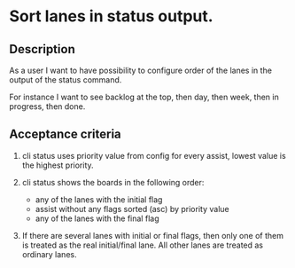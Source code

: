 # Sort lanes in status output.

## Description

As a user I want to have possibility to configure order of the lanes
in the output of the status command.

For instance I want to see backlog at the top, then day, then week,
then in progress, then done.

## Acceptance criteria

1. cli status uses priority value from config for every assist, lowest value
   is the highest priority.
2. cli status shows the boards in the following order:

   * any of the lanes with the initial flag
   * assist without any flags sorted (asc) by priority value
   * any of the lanes with the final flag

3. If there are several lanes with initial or final flags, then only
   one of them is treated as the real initial/final lane. All other
   lanes are treated as ordinary lanes.


